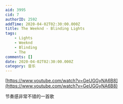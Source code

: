 ```yaml
---
aid: 3995
cid: 7
authorID: 2592
addTime: 2020-04-02T02:30:00.000Z
title: The Weeknd - Blinding Lights
tags:
    - Lights
    - Weeknd
    - Blinding
    - The
comments: []
date: 2020-04-02T02:30:00.000Z
category: 音乐
---
```


[https://www.youtube.com/watch?v=GeUGGyNA6B8](https://www.youtube.com/watch?v=GeUGGyNA6B8)

节奏感非常不错的一首歌
